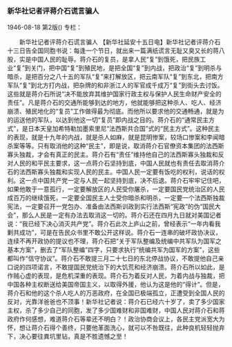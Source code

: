 ### 新华社记者评蒋介石谎言骗人

1946-08-18
第2版()
专栏：

　　新华社记者评蒋介石谎言骗人
    【新华社延安十五日电】新华社记者评蒋介石十三日告全国同胞书说：每逢一个节日，就出来一篇满纸谎言无耻又臭又长的蒋八股，实是中国人民的耻辱。蒋介石的复员，是拿人民“复”到饿死，把民族工业“复”到关门，把中国“复”到殖民地，是把全国“复”到内战，把政治“复”到明杀与暗杀，是把百分之八十五的军队“复”来打解放区，把云南军队“复”到东北，把南方军队“复”到北方打内战，把杂牌的和非浙江人的军官成千成万“复”到街头去讨饭。这些就是蒋介石所说“决不能放弃其维护国家行政主权与保护人民生命财产安全的责任”。凡是蒋介石的交通所能够到达的地方，他就能够把这种杀人、吃人、经济崩溃、殖民地化的“复员”工作做得最为彻底。而他所以要求他的交通畅通，就是为的运送他的军队，以达到他这一切“复员”即内战之目的。蒋介石的“通常民主方式”，是日本天皇加希特勒加墨索里尼“法西斯共合国”式的“民主方式”。这种民主的表现，就是十九年的内战，就是杀人如麻，就是昆明惨案，较场口惨案和李闻暗杀案等等。只有取消他的这种“民主”，即是说，取消蒋介石官僚资本集团的法西斯寡头独裁，才会有真正的民主。蒋介石有“责任”维持他自己的法西斯寡头独裁和反对人民的和平民主要求，这一点蒋介石坚持到底，中国人民就也有责任去取消蒋介石的法西斯寡头独裁和实现人民的民主。中国人民一定要有饭吃的权利，说话的权利。这一点中国共产党一定与人民一起坚持到底，决不后退。蒋介石牢牢记住吧，如果他敢于一意孤行，一定要解放区的人民受你屠杀，一定要国民党统治区的人民成百万的继续饿死，一定要全国民主人士受你暗杀和明杀，一定要一个法西斯独裁宪法，一定要召开一党包办、准备由法西斯训政到实行法西斯“宪政”的伪“国民大会”，那么人民是一定有办法去取消这一切的。蒋介石还在四月九日就对美国记者说：“我已经下决心消灭共产党”。蒋介石此次上庐山之前，曾经表示“一年内看我剿共成功”，可是在告民众书里不敢公开这样说。蒋介石一连串的破坏政协决议，连续不再开政协的提议也不理，蒋介石把“关于军队整编及统编中共军队为国军之基本方案”，删去了“军队整编”四字，只要求执行“统编共军为国军的方案”，这些都叫作“信守协议”。蒋介石不敢提三月二十七日的东北停战协议，不敢提他自己亲口说的四项诺言，不敢提国民党统治下的大饥荒和经济崩溃。蒋介石所以如此，是作贼心虚的表现，是危机深重的表现。蒋介石为着反对人民，为着内战与独裁，把中国各种主权断送给美国帝国主义，以取得外援，他认为这是他的“得计”。但是，蒋介石和他的这个杀人吃人的万恶政府，在全国已极端孤立，正遭受到全国人民的反对，光靠洋爸爸也不顶事！新华社记者说：蒋介石已经六十岁了，卖了多少国家主权，杀了多少自己的同胞，发了多少国难财和非国难财，中国人民对蒋介石和蒋政府作何感想，难道蒋介石等辈还不明白？！政治协商会议上，各民主党派宽大为怀，想让蒋介石得个善终，只要他革面洗心，就可以不咎既往，此种良机轻轻抛弃下，决心要往粪坑里钻，真是不胜遗憾之至！
